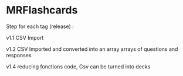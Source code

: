 # MRFlashcards


Step for each tag (release) :

v1.1 CSV Import


v1.2 CSV Imported and converted into an array arrays of questions and responses


v1.4 reducing fonctions code, Csv can be turned into decks